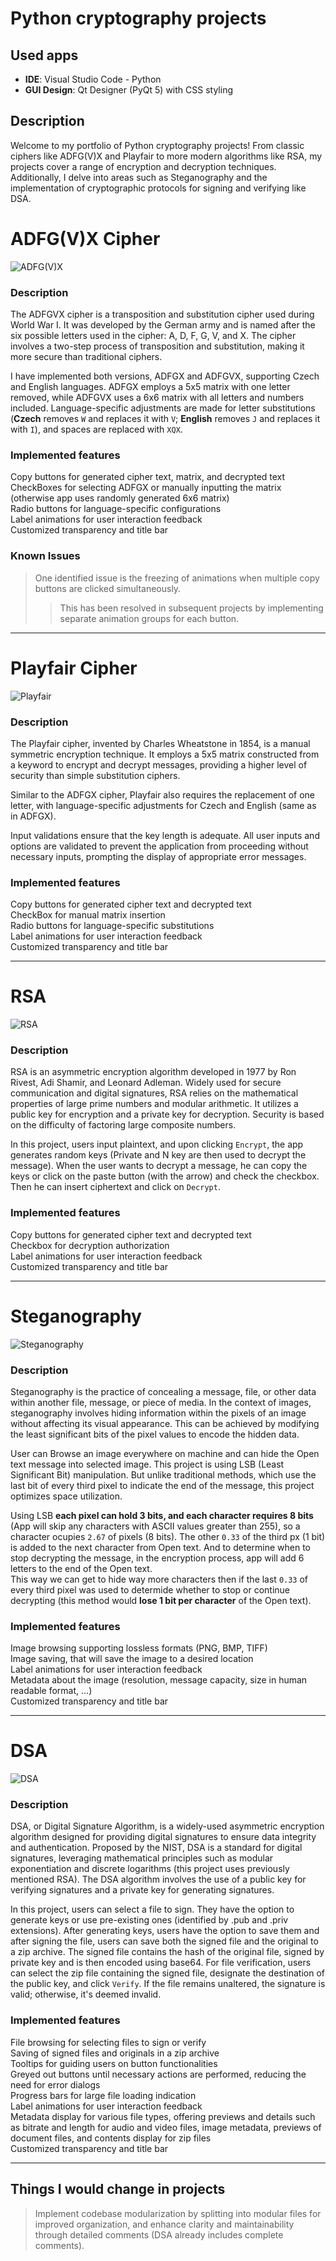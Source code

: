 # **Python cryptography projects**

## Used apps

* **IDE**: Visual Studio Code - Python
* **GUI Design**: Qt Designer (PyQt 5) with CSS styling

## Description

Welcome to my portfolio of Python cryptography projects! From classic ciphers like ADFG(V)X and Playfair to more modern algorithms like RSA, my projects cover a range of encryption and decryption techniques. Additionally, I delve into areas such as Steganography and the implementation of cryptographic protocols for signing and verifying like DSA.

# ADFG(V)X Cipher

![ADFG(V)X](ADFGVX/ADFGVX.gif)

### Description

The ADFGVX cipher is a transposition and substitution cipher used during World War I. It was developed by the German army and is named after the six possible letters used in the cipher: A, D, F, G, V, and X. The cipher involves a two-step process of transposition and substitution, making it more secure than traditional ciphers.

I have implemented both versions, ADFGX and ADFGVX, supporting Czech and English languages. ADFGX employs a 5x5 matrix with one letter removed, while ADFGVX uses a 6x6 matrix with all letters and numbers included. Language-specific adjustments are made for letter substitutions (**Czech** removes `W` and replaces it with `V`; **English** removes `J` and replaces it with `I`), and spaces are replaced with `XQX`.

### Implemented features

Copy buttons for generated cipher text, matrix, and decrypted text  
CheckBoxes for selecting ADFGX or manually inputting the matrix (otherwise app uses randomly generated 6x6 matrix)  
Radio buttons for language-specific configurations  
Label animations for user interaction feedback  
Customized transparency and title bar

### Known Issues

> One identified issue is the freezing of animations when multiple copy buttons are clicked simultaneously.
>>This has been resolved in subsequent projects by implementing separate animation groups for each button.

***

# Playfair Cipher

![Playfair](Playfair/Playfair.gif)

### Description

The Playfair cipher, invented by Charles Wheatstone in 1854, is a manual symmetric encryption technique. It employs a 5x5 matrix constructed from a keyword to encrypt and decrypt messages, providing a higher level of security than simple substitution ciphers.

Similar to the ADFGX cipher, Playfair also requires the replacement of one letter, with language-specific adjustments for Czech and English (same as in ADFGX).

Input validations ensure that the key length is adequate. All user inputs and options are validated to prevent the application from proceeding without necessary inputs, prompting the display of appropriate error messages.

### Implemented features

Copy buttons for generated cipher text and decrypted text  
CheckBox for manual matrix insertion  
Radio buttons for language-specific substitutions  
Label animations for user interaction feedback  
Customized transparency and title bar

***

# RSA

![RSA](RSA/Rsa.gif)

### Description

RSA is an asymmetric encryption algorithm developed in 1977 by Ron Rivest, Adi Shamir, and Leonard Adleman. Widely used for secure communication and digital signatures, RSA relies on the mathematical properties of large prime numbers and modular arithmetic. It utilizes a public key for encryption and a private key for decryption. Security is based on the difficulty of factoring large composite numbers.

In this project, users input plaintext, and upon clicking `Encrypt`, the app generates random keys (Private and N key are then used to decrypt the message). When the user wants to decrypt a message, he can copy the keys or click on the paste button (with the arrow) and check the checkbox. Then he can insert ciphertext and click on `Decrypt`.

### Implemented features

Copy buttons for generated cipher text and decrypted text  
Checkbox for decryption authorization  
Label animations for user interaction feedback  
Customized transparency and title bar

***

# Steganography

![Steganography](Steganography/Steganography.gif)

### Description

Steganography is the practice of concealing a message, file, or other data within another file, message, or piece of media. In the context of images, steganography involves hiding information within the pixels of an image without affecting its visual appearance. This can be achieved by modifying the least significant bits of the pixel values to encode the hidden data.

User can Browse an image everywhere on machine and can hide the Open text message into selected image. This project is using LSB (Least Significant Bit) manipulation. But unlike traditional methods, which use the last bit of every third pixel to indicate the end of the message, this project optimizes space utilization.

Using LSB **each pixel can hold 3 bits, and each character requires 8 bits** (App will skip any characters with ASCII values greater than 255), so a character ocupies `2.67` of pixels (8 bits). The other `0.33` of the third px (1 bit) is added to the next character from Open text. And to determine when to stop decrypting the message, in the encryption process, app will add 6 letters to the end of the Open text.  
This way we can get to hide way more characters then if the last `0.33` of every third pixel was used to determide whether to stop or continue decrypting (this method would **lose 1 bit per character** of the Open text).

### Implemented features

Image browsing supporting lossless formats (PNG, BMP, TIFF)  
Image saving, that will save the image to a desired location  
Label animations for user interaction feedback  
Metadata about the image (resolution, message capacity, size in human readable format, ...)  
Customized transparency and title bar

***

# DSA

![DSA](DSA/Dsa.gif)

### Description

DSA, or Digital Signature Algorithm, is a widely-used asymmetric encryption algorithm designed for providing digital signatures to ensure data integrity and authentication. Proposed by the NIST, DSA is a standard for digital signatures, leveraging mathematical principles such as modular exponentiation and discrete logarithms (this project uses previously mentioned RSA). The DSA algorithm involves the use of a public key for verifying signatures and a private key for generating signatures.

In this project, users can select a file to sign. They have the option to generate keys or use pre-existing ones (identified by .pub and .priv extensions). After generating keys, users have the option to save them and after signing the file, users can save both the signed file and the original to a zip archive. The signed file contains the hash of the original file, signed by private key and is then encoded using base64. For file verification, users can select the zip file containing the signed file, designate the destination of the public key, and click `Verify`. If the file remains unaltered, the signature is valid; otherwise, it's deemed invalid.

### Implemented features

File browsing for selecting files to sign or verify  
Saving of signed files and originals in a zip archive  
Tooltips for guiding users on button functionalities  
Greyed out buttons until necessary actions are performed, reducing the need for error dialogs  
Progress bars for large file loading indication  
Label animations for user interaction feedback  
Metadata display for various file types, offering previews and details such as bitrate and length for audio and video files, image metadata, previews of document files, and contents display for zip files  
Customized transparency and title bar

***

## Things I would change in projects

> Implement codebase modularization by splitting into modular files for improved organization, and enhance clarity and maintainability through detailed comments (DSA already includes complete comments).
